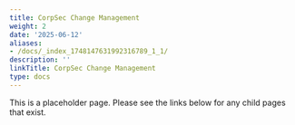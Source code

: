 ```yaml
---
title: CorpSec Change Management
weight: 2
date: '2025-06-12'
aliases:
- /docs/_index_1748147631992316789_1_1/
description: ''
linkTitle: CorpSec Change Management
type: docs
---
```


This is a placeholder page. Please see the links below for any child pages that exist.
